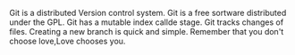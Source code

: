 Git is a distributed Version control system.
Git is a free sortware distributed under the GPL.
Git has a mutable index callde stage.
Git tracks changes of files.
Creating a new branch is quick and simple.
Remember that you don't choose love,Love chooses you.
